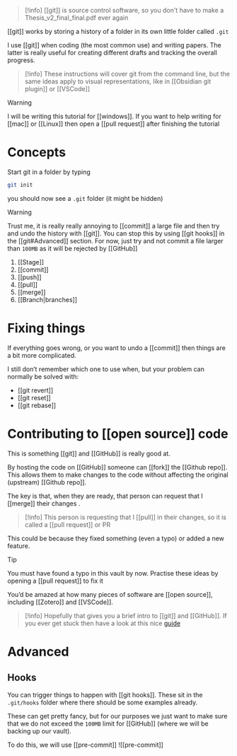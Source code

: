 > [!info] 
> [[git]] is source control software, so you don't have to make a Thesis_v2_final_final.pdf ever again

[[git]] works by storing a history of a folder in its own little folder called `.git`

I use [[git]] when coding (the most common use) and writing papers. The latter is really useful for creating different drafts and tracking the overall progress.

> [!info]
> These instructions will cover git from the command line, but the same ideas apply to visual representations, like in [[Obsidian git plugin]] or [[VSCode]]

> [!warning]
> I will be writing this tutorial for [[windows]]. If you want to help writing for [[mac]] or [[Linux]] then open a [[pull request]] after finishing the tutorial 

# Concepts

Start git in a folder by typing 
```bash
git init
```

you should now see a  `.git` folder (it might be hidden)

> [!warning] 
> Trust me, it is really really annoying to [[commit]] a large file and then try and undo the history with [[git]].
> You can stop this by using [[git hooks]] in the [[git#Advanced]] section.
> For now, just try and not commit a file larger than `100MB` as it will be rejected by [[GitHub]]

1. [[Stage]]
2. [[commit]]
3. [[push]]
4. [[pull]]
5. [[merge]]
6. [[Branch|branches]]

# Fixing things

If everything goes wrong, or you want to undo a [[commit]] then things are a bit more complicated. 

I still don’t remember which one to use when, but your problem can normally be solved with:
- [[git revert]]
- [[git reset]]
- [[git rebase]]

# Contributing to [[open source]] code

This is something [[git]] and [[GitHub]] is really good at. 

By hosting the code on [[GitHub]] someone can [[fork]] the [[Github repo]]. This allows them to make changes to the code without affecting the original (upstream) [[Github repo]].

The key is that, when they are ready, that person can request that I [[merge]] their changes . 

> [!info] 
> This person is requesting that I [[pull]] in their changes, so it is called a [[pull request]] or PR

This could be because they fixed something (even a typo) or added a new feature.

> [!tip]
> You must have found a typo in this vault by now. Practise these ideas by opening a [[pull request]] to fix it

You’d be amazed at how many pieces of software are [[open source]], including [[Zotero]] and [[VSCode]].

> [!info]
> Hopefully that gives you a brief intro to [[git]] and [[GitHub]]. If you ever get stuck then have a look at this nice [guide](https://www.atlassian.com/git)


# Advanced 

## Hooks

You can trigger things to happen with [[git hooks]]. These sit in the  `.git/hooks` folder where there should be some examples already. 

These can get pretty fancy, but for our purposes we just want to make sure that we do not exceed the `100MB` limit for [[GitHub]] (where we will be backing up our vault). 

To do this, we will use [[pre-commit]] ![[pre-commit]]